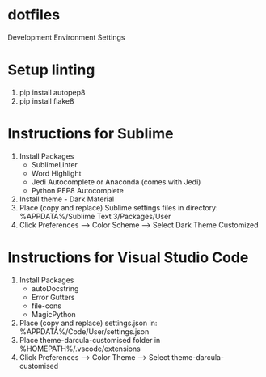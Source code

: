 # dotfiles
Development Environment Settings

# Setup linting
1. pip install autopep8
2. pip install flake8

# Instructions for Sublime
1. Install Packages
    - SublimeLinter
    - Word Highlight
    - Jedi Autocomplete or Anaconda (comes with Jedi)
    - Python PEP8 Autocomplete
2. Install theme - Dark Material
3. Place (copy and replace) Sublime settings files in directory: %APPDATA%/Sublime Text 3/Packages/User
4. Click Preferences --> Color Scheme --> Select Dark Theme Customized

# Instructions for Visual Studio Code
1. Install Packages
    - autoDocstring
    - Error Gutters
    - file-cons
    - MagicPython
2. Place (copy and replace) settings.json in: %APPDATA%/Code/User/settings.json
3. Place theme-darcula-customised folder in %HOMEPATH%/.vscode/extensions
4. Click Preferences --> Color Theme --> Select theme-darcula-customised